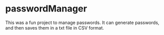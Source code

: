 # passwordManager
This was a fun project to manage passwords. It can generate passwords, and then saves them in a txt file in CSV format.
